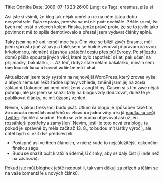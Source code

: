 Title: Odmlka
Date: 2009-07-13 23:26:00
Lang: cs
Tags: erasmus, píšu si

Asi jste si všimli, že blog tak nějak umřel a nic na něm jistou dobu nevycházelo. Bylo to proto, protože se mi nic psát nechtělo. Zdálo se mi, že bych měl psát o věcech kolem Finska, jenže právě proto, že se to jevilo jako povinnost mě to spíše demotivovalo a přestal jsem vydávat články úplně.

Taky jsem na ně ani neměl moc čas. Čím více se blížil závěr Erasmu, měl jsem spoustu jiné zábavy a také jsem se hodně věnoval přípravám na svou krkolomnou, nicméně úžasnou zpáteční cestu přes půl Evropy. Po příjezdu domů přišla spousta jiných věcí, které bylo zapotřebí dělat, pak učení na přijímačky, bakalářka, … Až teď, i když stále dělám bakalářku, mívám sem tam kousek času a hlavně začínám mít
i chuť.

Aktualizoval jsem tedy systém na nejnovější WordPress, který zrovna vyšel a abych nemusel řešit žádné úpravy vzhledu, změnil jsem jej na zcela základní. Dokonce ani není přeložený z angličtiny. Časem si s tím zase nějak pohraju, ale jak jsem se snažil tady na blogu vždy dodržovat, důležité je publikovat články, ne mít úžasný
vzhled.

Nevím, s jakou frekvencí budu psát. Útlum na blogu je způsoben také tím, že spousta menších postřehů se vleze do jedné věty a tu já [napíšu na svůj Twitter](http://twitter.com/honzajavorek). Rychlé a snadné. Proto se zde budou objevovat asi už jen rozsáhlejší postřehy a zamyšlení. Nevím, jestli je toto nová éra blogu (a pokud je, správně by měla začít až 13. 8., to budou mít Lístky výročí), ale chtěl bych si vzít dvě předsevzetí:

-   Postupně asi ve třech článcích, v nichž bude to nejdůležitější, dokončím finskou ságu.
-   Budu se snažit psát kratší a údernější články, aby se daly číst (i jinde než na záchodě).

Pokud jste můj blogísek ještě neopustili, tak vám děkuji za přízeň a těším se na vaše komentáře u nových článků.
